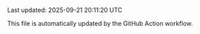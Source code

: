 Last updated: 2025-09-21 20:11:20 UTC

This file is automatically updated by the GitHub Action workflow.
